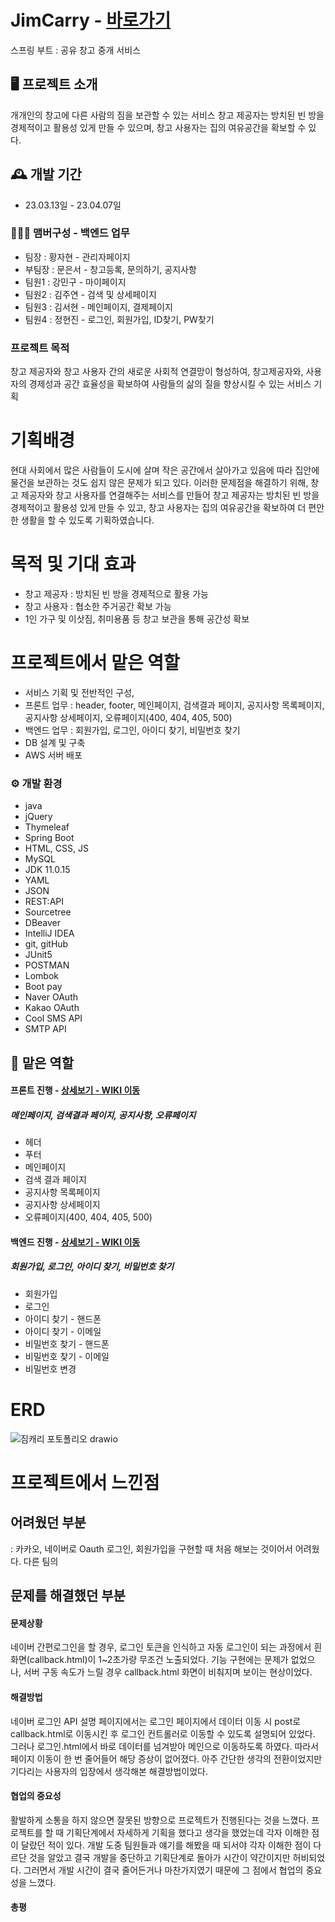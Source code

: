 # JimCarry - <a href="http://www.jimcarry.site">바로가기</a>
스프링 부트 : 공유 창고 중개 서비스

## :desktop_computer: 프로젝트 소개
개개인의 창고에 다른 사람의 짐을 보관할 수 있는 서비스 창고 제공자는 방치된 빈 방을 경제적이고 활용성 있게 만들 수 있으며, 창고 사용자는 집의 여유공간을 확보할 수 있다.
<br>

## :mantelpiece_clock: 개발 기간
* 23.03.13일 - 23.04.07일

### :people_holding_hands: 맴버구성 - 백엔드 업무
 - 팀장  : 황자현 - 관리자페이지
 - 부팀장 : 문은서 - 창고등록, 문의하기, 공지사항
 - 팀원1 : 강민구 - 마이페이지
 - 팀원2 : 김주연 - 검색 및 상세페이지
 - 팀원3 : 김서현 - 메인페이지, 결제페이지
 - 팀원4 : 정현진 - 로그인, 회원가입, ID찾기, PW찾기
 
 ### 프로젝트 목적
 창고 제공자와 창고 사용자 간의 새로운 사회적 연결망이 형성하여, 창고제공자와, 사용자의 경제성과 공간 효율성을 확보하여 사람들의 삶의 질을 향상시킬 수 있는 서비스 기획
 
 # 기획배경
현대 사회에서 많은 사람들이 도시에 살며 작은 공간에서 살아가고 있음에 따라 집안에 물건을 보관하는 것도 쉽지 않은 문제가 되고 있다. 이러한 문제점을 해결하기 위해, 창고 제공자와 창고 사용자를 연결해주는 서비스를 만들어 창고 제공자는 방치된 빈 방을 경제적이고 활용성 있게 만들 수 있고, 창고 사용자는 집의 여유공간을 확보하여 더 편안한 생활을 할 수 있도록 기획하였습니다.

# 목적 및 기대 효과
- 창고 제공자 : 방치된 빈 방을 경제적으로 활용 가능
- 창고 사용자 : 협소한 주거공간 확보 가능
- 1인 가구 및 이삿짐, 취미용품 등 창고 보관을 통해 공간성 확보

# 프로젝트에서 맡은 역할
- 서비스 기획 및 전반적인 구성,
- 프론트 업무 : header, footer, 메인페이지, 검색결과 페이지, 공지사항 목록페이지, 공지사항 상세페이지, 오류페이지(400, 404, 405, 500)
- 백엔드 업무 : 회원가입, 로그인, 아이디 찾기, 비밀번호 찾기
- DB 설계 및 구축
- AWS 서버 배포

### :gear: 개발 환경
- java
- jQuery
- Thymeleaf
- Spring Boot
- HTML, CSS, JS
- MySQL
- JDK 11.0.15
- YAML
- JSON
- REST:API
- Sourcetree
- DBeaver
- IntelliJ IDEA
- git, gitHub
- JUnit5
- POSTMAN
- Lombok
- Boot pay
- Naver OAuth
- Kakao OAuth
- Cool SMS API
- SMTP API

## :pushpin: 맡은 역할

#### 프론트 진행 - <a href="https://github.com/dev-hyunjin/JimCarry/wiki/맡은-기능-소개-(퍼블리싱)" > 상세보기 - WIKI 이동</a>

##### 메인페이지, 검색결과 페이지, 공지사항, 오류페이지
- 헤더
- 푸터
- 메인페이지
- 검색 결과 페이지
- 공지사항 목록페이지
- 공지사항 상세페이지
- 오류페이지(400, 404, 405, 500)


#### 백엔드 진행 - <a href="https://github.com/dev-hyunjin/JimCarry/wiki/맡은-기능-소개-(백엔드)" > 상세보기 - WIKI 이동</a>

##### 회원가입, 로그인, 아이디 찾기, 비밀번호 찾기
- 회원가입
- 로그인
- 아이디 찾기 - 핸드폰
- 아이디 찾기 - 이메일
- 비밀번호 찾기 - 핸드폰
- 비밀번호 찾기 - 이메일
- 비밀번호 변경


# ERD
![짐캐리 포토폴리오 drawio](https://user-images.githubusercontent.com/122762367/233571878-705a5117-3b1e-4b33-aaaa-46514db16b89.png)

# 프로젝트에서 느낀점
## 어려웠던 부분
 : 카카오, 네이버로 Oauth 로그인, 회원가입을 구현할 때 처음 해보는 것이어서 어려웠다. 다른 팀의 
## 문제를 해결했던 부분 
#### 문제상황
 네이버 간편로그인을 할 경우, 로그인 토큰을 인식하고 자동 로그인이 되는 과정에서 흰 화면(callback.html)이 1~2초가량 무조건 노출되었다.
 기능 구현에는 문제가 없었으나, 서버 구동 속도가 느릴 경우 callback.html 화면이 비춰지며 보이는 현상이었다.
 
#### 해결방법
 네이버 로그인 API 설명 페이지에서는 로그인 페이지에서 데이터 이동 시 post로 callback.html로 이동시킨 후 로그인 컨트롤러로 이동할 수 있도록 설명되어 있었다. 그러나 로그인.html에서 바로 데이터를 넘겨받아 메인으로 이동하도록 하였다. 따라서 페이지 이동이 한 번 줄어들어 해당 증상이 없어졌다. 아주 간단한 생각의 전환이었지만 기다리는 사용자의 입장에서 생각해본 해결방법이었다.
 
#### 협업의 중요성
 활발하게 소통을 하지 않으면 잘못된 방향으로 프로젝트가 진행된다는 것을 느꼈다. 프로젝트를 할 때 기획단계에서 자세하게 기획을 했다고 생각을 했었는데 각자 이해한 점이 달랐던 적이 있다. 개발 도중 팀원들과 얘기를 해봤을 때 되서야 각자 이해한 점이 다르단 것을 알았고 결국 개발을 중단하고 기획단계로 돌아가 시간이 약간이지만 허비되었다. 그러면서 개발 시간이 결국 줄어든거나 마찬가지였기 때문에 그 점에서 협업의 중요성을 느꼈다.

#### 총평

